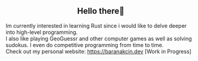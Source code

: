 <h2 align="center">Hello there👋</h2>

 Im currently interested in learning Rust since i would like to delve deeper into high-level programming.\
 I also like playing GeoGuessr and other computer games as well as solving sudokus. I even do competitive programming from time to time.\
 Check out my personal website: https://baranakcin.dev [Work in Progress]
 

<!---
baranciaga/baranciaga is a ✨ special ✨ repository because its `README.md` (this file) appears on your GitHub profile.
You can click the Preview link to take a look at your changes.
--->
